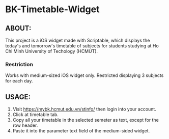 # BK-Timetable-Widget

## ABOUT:
This project is a iOS widget made with Scriptable, which displays the today's and tomorrow's timetable of subjects for students studying at Ho Chi Minh University of Techology (HCMUT).
### Restriction
Works with medium-sized iOS widget only.
Restricted displaying 3 subjects for each day.

## USAGE:
1. Visit https://mybk.hcmut.edu.vn/stinfo/ then login into your account.
2. Click at timetable tab.
3. Copy all your timetable in the selected semeter as text, except for the row header.
4. Paste it into the parameter text field of the medium-sided widget.
